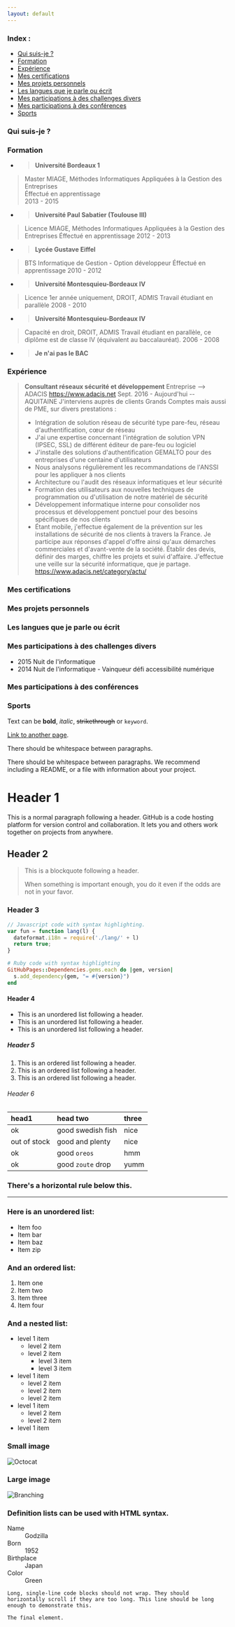 ```yaml
---
layout: default
---
```


### Index :

*   [Qui suis-je ?](./#quisuisje)
*   [Formation](./#Formation)
*   [Expérience](./#experience)
*   [Mes certifications](./#mescertifications)
*   [Mes projets personnels](./#mesprojetspersonnels)
*   [Les langues que je parle ou écrit](./#leslanguesquejeparleouecrit)
*   [Mes participations à des challenges divers](./#mesparticipationsadeschallengesdivers)
*   [Mes participations à des conférences](./#mesparticipationsadesconferences)
*   [Sports](./#sports)

<span id="quisuisje"></span>
### Qui suis-je ?

<span id="Formation"></span>
### Formation

*   > **Université Bordeaux 1** <br/>
> Master MIAGE, Méthodes Informatiques Appliquées à la Gestion des Entreprises <br/>
> Éffectué en apprentissage <br/>
> 2013 - 2015

*   > **Université Paul Sabatier (Toulouse III)**
> Licence MIAGE, Méthodes Informatiques Appliquées à la Gestion des Entreprises
> Éffectué en apprentissage
> 2012 - 2013

*   > **Lycée Gustave Eiffel**
> BTS Informatique de Gestion - Option développeur
> Éffectué en apprentissage
> 2010 - 2012

*   > **Université Montesquieu-Bordeaux IV**
> Licence 1er année uniquement, DROIT, ADMIS
> Travail étudiant en parallèle
> 2008 - 2010

*   > **Université Montesquieu-Bordeaux IV**
> Capacité en droit, DROIT, ADMIS
> Travail étudiant en parallèle, ce diplôme est de classe IV (équivalent au baccalauréat).
> 2006 - 2008

*   > **Je n'ai pas le BAC**

<span id="experience"></span>
### Expérience

> **Consultant réseaux sécurité et développement**
> Entreprise --> ADACIS https://www.adacis.net
> Sept. 2016 - Aujourd'hui -- AQUITAINE
> J'interviens auprès de clients Grands Comptes mais aussi de PME, sur divers prestations :
> - Intégration de solution réseau de sécurité type pare-feu, réseau d'authentification, cœur de réseau
> - J'ai une expertise concernant l'intégration de solution VPN (IPSEC, SSL) de différent éditeur de pare-feu ou logiciel
> - J'installe des solutions d'authentification GEMALTO pour des entreprises d'une centaine d'utilisateurs
> - Nous analysons régulièrement les recommandations de l'ANSSI pour les appliquer à nos clients
> - Architecture ou l'audit des réseaux informatiques et leur sécurité
> - Formation des utilisateurs aux nouvelles techniques de programmation ou d'utilisation de notre matériel de sécurité
> - Développement informatique interne pour consolider nos processus et développement ponctuel pour des besoins spécifiques de nos clients
> - Étant mobile, j'effectue également de la prévention sur les installations de sécurité de nos clients à travers la France.
> Je participe aux réponses d'appel d'offre ainsi qu'aux démarches commerciales et d'avant-vente de la société. Établir des devis, définir des marges, chiffre les projets et suivi d'affaire.
> J'effectue une veille sur la sécurité informatique, que je partage. https://www.adacis.net/category/actu/

<span id="mescertifications"></span>
### Mes certifications

<span id="mesprojetspersonnels"></span>
### Mes projets personnels

<span id="leslanguesquejeparleouecrit"></span>
### Les langues que je parle ou écrit

<span id="mesparticipationsadeschallengesdivers"></span>
### Mes participations à des challenges divers


*   2015 Nuit de l'informatique
*   2014 Nuit de l'informatique - Vainqueur défi accessibilité numérique

<span id="mesparticipationsadesconferences"></span>
### Mes participations à des conférences

<span id="sports"></span>
### Sports






Text can be **bold**, _italic_, ~~strikethrough~~ or `keyword`.

[Link to another page](./another-page.html).

There should be whitespace between paragraphs.

There should be whitespace between paragraphs. We recommend including a README, or a file with information about your project.

# Header 1

This is a normal paragraph following a header. GitHub is a code hosting platform for version control and collaboration. It lets you and others work together on projects from anywhere.

## Header 2

> This is a blockquote following a header.
>
> When something is important enough, you do it even if the odds are not in your favor.

### Header 3

```js
// Javascript code with syntax highlighting.
var fun = function lang(l) {
  dateformat.i18n = require('./lang/' + l)
  return true;
}
```

```ruby
# Ruby code with syntax highlighting
GitHubPages::Dependencies.gems.each do |gem, version|
  s.add_dependency(gem, "= #{version}")
end
```

#### Header 4

*   This is an unordered list following a header.
*   This is an unordered list following a header.
*   This is an unordered list following a header.

##### Header 5

1.  This is an ordered list following a header.
2.  This is an ordered list following a header.
3.  This is an ordered list following a header.

###### Header 6

| head1        | head two          | three |
|:-------------|:------------------|:------|
| ok           | good swedish fish | nice  |
| out of stock | good and plenty   | nice  |
| ok           | good `oreos`      | hmm   |
| ok           | good `zoute` drop | yumm  |

### There's a horizontal rule below this.

* * *

### Here is an unordered list:

*   Item foo
*   Item bar
*   Item baz
*   Item zip

### And an ordered list:

1.  Item one
1.  Item two
1.  Item three
1.  Item four

### And a nested list:

- level 1 item
  - level 2 item
  - level 2 item
    - level 3 item
    - level 3 item
- level 1 item
  - level 2 item
  - level 2 item
  - level 2 item
- level 1 item
  - level 2 item
  - level 2 item
- level 1 item

### Small image

![Octocat](https://github.githubassets.com/images/icons/emoji/octocat.png)

### Large image

![Branching](https://guides.github.com/activities/hello-world/branching.png)


### Definition lists can be used with HTML syntax.

<dl>
<dt>Name</dt>
<dd>Godzilla</dd>
<dt>Born</dt>
<dd>1952</dd>
<dt>Birthplace</dt>
<dd>Japan</dd>
<dt>Color</dt>
<dd>Green</dd>
</dl>

```
Long, single-line code blocks should not wrap. They should horizontally scroll if they are too long. This line should be long enough to demonstrate this.
```

```
The final element.
```
